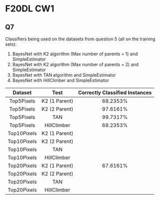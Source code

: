 # F20DL CW1

## Q7

Classifiers being used on the datasets from question 5 (all on the training sets):

1. BayesNet with K2 algorithm (Max number of parents = 1) and SimpleEstimator
2. BayesNet with K2 algorithm (Max number of parents = 2) and SimpleEstimator
3. BayesNet with TAN algorithm and SimpleEstimator
4. BayesNet with HillClimber and SimpleEstimator 


| Dataset | Test | Correctly Classified Instances |
| :-------: | :----: | :-------------------------------:|
| Top5Pixels | K2 (1 Parent) | 68.2353% |
| Top5Pixels | K2 (2 Parent) | 97.6161% |
| Top5Pixels | TAN | 99.7317% |
| Top5Pixels | HillClimber | 68.2353% |
| Top10Pixels | K2 (1 Parent) | |
| Top10Pixels | K2 (2 Parent) | |
| Top10Pixels | TAN | |
| Top10Pixels | HillClimber | |
| Top20Pixels | K2 (1 Parent) | 67.6161% |
| Top20Pixels | K2 (2 Parent) | |
| Top20Pixels | TAN | |
| Top20Pixels | HillClimber | |



